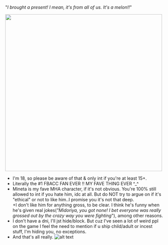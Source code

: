 "*I brought a present! I mean, it's from all of us. It's a melon!!*"

<img src="https://preview.redd.it/czrfj85rblz01.jpg?width=1080&crop=smart&auto=webp&s=26635ed31d021ab3d08ba7eb0673c72e78ac630e" width="500" />

- I'm 18, so please be aware of that & only int if you're at least 15+.
- Literally the #1 FBACC FAN EVER !! MY FAVE THING EVER ^_^ 
- Mineta is my fave MHA character, if it's not obvious. You're 100% still allowed to int if you hate him, idc at all. But do NOT try to argue on if it's "ethical" or not to like him..I promise you it's not that deep.                                               
+I don't like him for anything gross, to be clear. I think he's funny when he's given real jokes(*"Midoriya, you got none! I bet everyone was really grossed out by the crazy way you were fighting*"), among other reasons.
- I don't have a dni, I'll jst hide/block. But cuz I've seen a lot of weird ppl on the game I feel the need to mention if u ship child/adult or incest stuff, I'm hiding you, no exceptions. 
- And that's all really. 
![alt text](https://pbs.twimg.com/media/ESD2_GIUwAIfq-6.jpg)
